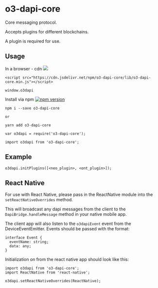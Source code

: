 # o3-dapi-core
Core messaging protocol.

Accepts plugins for different blockchains.

A plugin is required for use.

## Usage

In a browser - cdn [![](https://data.jsdelivr.com/v1/package/npm/o3-dapi-core/badge)](https://www.jsdelivr.com/package/npm/o3-dapi-core)
```
<script src="https://cdn.jsdelivr.net/npm/o3-dapi-core/lib/o3-dapi-core.min.js"></script>
```
```
window.o3dapi
```

Install via npm [![npm version](https://badge.fury.io/js/o3-dapi-core.svg)](https://badge.fury.io/js/o3-dapi-core)
```
npm i --save o3-dapi-core

or

yarn add o3-dapi-core
```

```
var o3dapi = require('o3-dapi-core');

import o3dapi from 'o3-dapi-core';
```

## Example
```
o3dapi.initPlugins([<neo_plugin>, <ont_plugin>]);
```

## React Native

For use with React Native, please pass in the ReactNative module into the `setReactNativeOverrides` method.

This will broadcast any dapi messages from the client to the `DapiBridge.handleMessage` method in your native mobile app.

The client app will also listen to the `o3dapiEvent` event from the DeviceEventEmitter. Events should be passed with the format:

```
interface Event {
  eventName: string;
  data: any;
}
```

Initialization on from the react native app should look like this:

```
import o3dapi from 'o3-dapi-core';
import ReactNative from 'react-native';

o3dapi.setReactNativeOverrides(ReactNative);
```

